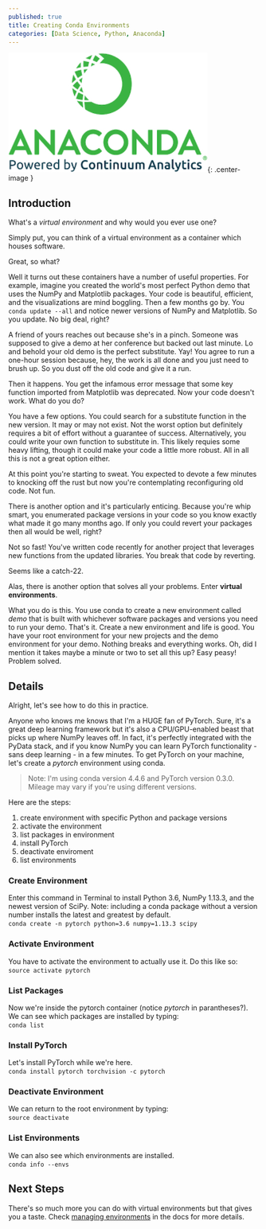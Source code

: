 ```yaml
---
published: true
title: Creating Conda Environments
categories: [Data Science, Python, Anaconda]
---
```


![Anaconda](/assets/images/anaconda_continuum.jpg?raw=true){: .center-image }

## Introduction

What's a *virtual environment* and why would you ever use one?

Simply put, you can think of a virtual environment as a container which houses software. 

Great, so what? 

Well it turns out these containers have a number of useful properties. For example, imagine you created the world's most perfect Python demo that uses the NumPy and Matplotlib packages. Your code is beautiful, efficient, and the visualizations are mind boggling. Then a few months go by. You `conda update --all` and notice newer versions of NumPy and Matplotlib. So you update. No big deal, right? 

A friend of yours reaches out because she's in a pinch. Someone was supposed to give a demo at her conference but backed out last minute. Lo and behold your old demo is the perfect substitute. Yay! You agree to run a one-hour session because, hey, the work is all done and you just need to brush up. So you dust off the old code and give it a run. 

Then it happens. You get the infamous error message that some key function imported from Matplotlib was deprecated. Now your code doesn't work. What do you do? 

You have a few options. You could search for a substitute function in the new version. It may or may not exist. Not the worst option but definitely requires a bit of effort without a guarantee of success. Alternatively, you could write your own function to substitute in. This likely requies some heavy lifting, though it could make your code a little more robust. All in all this is not a great option either. 

At this point you're starting to sweat. You expected to devote a few minutes to knocking off the rust but now you're contemplating reconfiguring old code. Not fun.

There is another option and it's particularly enticing.  Because you're whip smart, you enumerated package versions in your code so you know exactly what made it go many months ago. If only you could revert your packages then all would be well, right? 

Not so fast! You've written code recently for another project that leverages new functions from the updated libraries. You break that code by reverting. 

Seems like a catch-22. 

Alas, there is another option that solves all your problems. Enter **virtual environments**. 

What you do is this. You use conda to create a new environment called *demo* that is built with whichever software packages and versions you need to run your demo. That's it. Create a new environment and life is good. You have your root environment for your new projects and the demo environment for your demo. Nothing breaks and everything works. Oh, did I mention it takes maybe a minute or two to set all this up? Easy peasy! Problem solved.

## Details

Alright, let's see how to do this in practice.

Anyone who knows me knows that I'm a HUGE fan of PyTorch. Sure, it's a great deep learning framework but it's also a CPU/GPU-enabled beast that picks up where NumPy leaves off. In fact, it's perfectly integrated with the PyData stack, and if you know NumPy you can learn PyTorch functionality - sans deep learning - in a few minutes. To get PyTorch on your machine, let's create a *pytorch* environment using conda. 

> Note: I'm using conda version 4.4.6 and PyTorch version 0.3.0. Mileage may vary if you're using different versions.

Here are the steps:
1. create environment with specific Python and package versions
2. activate the environment
3. list packages in environment
4. install PyTorch
5. deactivate enviroment
6. list environments

### Create Environment
Enter this command in Terminal to install Python 3.6, NumPy 1.13.3, and the newest version of SciPy. Note: including a conda package without a version number installs the latest and greatest by default.   
`conda create -n pytorch python=3.6 numpy=1.13.3 scipy`

### Activate Environment
You have to activate the environment to actually use it. Do this like so:  
`source activate pytorch`

### List Packages
Now we're inside the pytorch container (notice *pytorch* in parantheses?). We can see which packages are installed by typing:  
`conda list`

### Install PyTorch
Let's install PyTorch while we're here.  
`conda install pytorch torchvision -c pytorch`

### Deactivate Environment
We can return to the root environment by typing:  
`source deactivate`

### List Environments
We can also see which environments are installed.  
`conda info --envs`

## Next Steps

There's so much more you can do with virtual environments but that gives you a taste. Check [managing environments](https://conda.io/docs/user-guide/tasks/manage-environments.html#creating-an-environment-with-commands) in the docs for more details.
